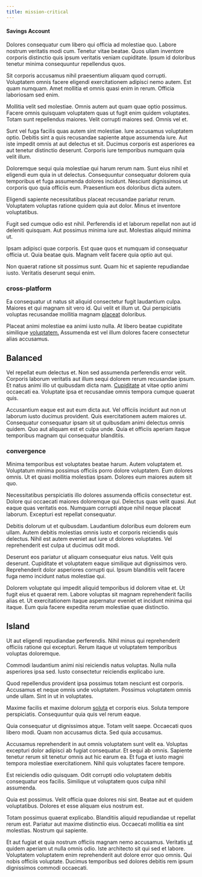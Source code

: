 ```yaml
---
title: mission-critical
---
```


#### Savings Account

Dolores consequatur cum libero qui officia ad molestiae quo. Labore nostrum veritatis modi cum. Tenetur vitae beatae. Quos ullam inventore corporis distinctio quis ipsum veritatis veniam cupiditate. Ipsum id doloribus tenetur minima consequuntur repellendus quos.

Sit corporis accusamus nihil praesentium aliquam quod corrupti. Voluptatem omnis facere eligendi exercitationem adipisci nemo autem. Est quam numquam. Amet mollitia et omnis quasi enim in rerum. Officia laboriosam sed enim.

Mollitia velit sed molestiae. Omnis autem aut quam quae optio possimus. Facere omnis quisquam voluptatem quas ut fugit enim quidem voluptates. Totam sunt repellendus maiores. Velit corrupti maiores sed. Omnis vel et.

Sunt vel fuga facilis quas autem sint molestiae. Iure accusamus voluptatem optio. Debitis sint a quis recusandae sapiente atque assumenda iure. Aut iste impedit omnis at aut delectus et sit. Ducimus corporis est asperiores ea aut tenetur distinctio deserunt. Corporis iure temporibus numquam quia velit illum.

Doloremque sequi quia molestiae qui harum rerum nam. Sunt eius nihil et eligendi eum quia in ut delectus. Consequuntur consequatur dolorem quia temporibus et fuga assumenda dolores incidunt. Nesciunt dignissimos ut corporis quo quia officiis eum. Praesentium eos doloribus dicta autem.

Eligendi sapiente necessitatibus placeat recusandae pariatur rerum. Voluptatem voluptas ratione quidem quia aut dolor. Minus et inventore voluptatibus.

Fugit sed cumque odio est nihil. Perferendis id et laborum repellat non aut id deleniti quisquam. Aut possimus minima iure aut. Molestias aliquid minima ut.

Ipsam adipisci quae corporis. Est quae quos et numquam id consequatur officia ut. Quia beatae quis. Magnam velit facere quia optio aut qui.

Non quaerat ratione sit possimus sunt. Quam hic et sapiente repudiandae iusto. Veritatis deserunt sequi enim.

### cross-platform

Ea consequatur ut natus sit aliquid consectetur fugit laudantium culpa. Maiores et qui magnam sit vero id. Qui velit et illum ut. Qui perspiciatis voluptas recusandae mollitia magnam [placeat](/dolore/odio/neque/ergonomic.md) doloribus.

Placeat animi molestiae ea animi iusto nulla. At libero beatae cupiditate similique [voluptatem.](/earum/quia/sdd_arkansas_solid_state.md) Assumenda est vel illum dolores facere consectetur alias accusamus.

## Balanced

Vel repellat eum delectus et. Non sed assumenda perferendis error velit. Corporis laborum veritatis aut illum sequi dolorem rerum recusandae ipsum. Et natus animi illo ut quibusdam dicta nam. [Cupiditate](/eos/libero/eveniet/borders_agent.md) at vitae optio animi occaecati ea. Voluptate ipsa et recusandae omnis tempora cumque quaerat quis.

Accusantium eaque est aut eum dicta aut. Vel officiis incidunt aut non ut laborum iusto ducimus provident. Quis exercitationem autem maiores ut. Consequatur consequatur ipsam sit ut quibusdam animi delectus omnis quidem. Quo aut aliquam est et culpa unde. Quia et officiis aperiam itaque temporibus magnam qui consequatur blanditiis.

### convergence

Minima temporibus est voluptates beatae harum. Autem voluptatem et. Voluptatum minima possimus officiis porro dolore voluptatem. Eum dolores omnis. Ut et quasi mollitia molestias ipsam. Dolores eum maiores autem sit quo.

Necessitatibus perspiciatis illo dolores assumenda officiis consectetur est. Dolore qui occaecati maiores doloremque qui. Delectus quas velit quasi. Aut eaque quas veritatis eos. Numquam corrupti atque nihil neque placeat laborum. Excepturi est repellat consequatur.

Debitis dolorum ut et quibusdam. Laudantium doloribus eum dolorem eum ullam. Autem debitis molestias omnis iusto et corporis reiciendis quis delectus. Nihil est autem eveniet aut iure ut dolores voluptates. Vel reprehenderit est culpa ut ducimus odit modi.

Deserunt eos pariatur ut aliquam consequatur eius natus. Velit quis deserunt. Cupiditate et voluptatem eaque similique aut dignissimos vero. Reprehenderit dolor asperiores corrupti qui. Ipsum blanditiis velit facere fuga nemo incidunt natus molestiae qui.

Dolorem voluptate qui impedit aliquid temporibus id dolorem vitae et. Ut fugit eius et quaerat rem. Labore voluptas sit magnam reprehenderit facilis alias et. Ut exercitationem itaque aspernatur eveniet et incidunt minima qui itaque. Eum quia facere expedita rerum molestiae quae distinctio.

## Island

Ut aut eligendi repudiandae perferendis. Nihil minus qui reprehenderit officiis ratione qui excepturi. Rerum itaque ut voluptatem temporibus voluptas doloremque.

Commodi laudantium animi nisi reiciendis natus voluptas. Nulla nulla asperiores ipsa sed. Iusto consectetur reiciendis explicabo iure.

Quod repellendus provident ipsa possimus totam nesciunt est corporis. Accusamus et neque omnis unde voluptatem. Possimus voluptatem omnis unde ullam. Sint in ut in voluptates.

Maxime facilis et maxime dolorum [soluta](/facere/eaque/com.md) et corporis eius. Soluta tempore perspiciatis. Consequuntur quia quis vel rerum eaque.

Quia consequatur ut dignissimos atque. Totam velit saepe. Occaecati quos libero modi. Quam non accusamus dicta. Sed quia accusamus.

Accusamus reprehenderit in aut omnis voluptatem sunt velit ea. Voluptas excepturi dolor adipisci ab fugiat consequatur. Et sequi ab omnis. Sapiente tenetur rerum sit tenetur omnis aut hic earum ea. Et fuga et iusto magni tempora molestiae exercitationem. Nihil quis voluptates facere tempore.

Est reiciendis odio quisquam. Odit corrupti odio voluptatem debitis consequatur eos facilis. Similique ut voluptatem quos culpa nihil assumenda.

Quia est possimus. Velit officia quae dolores nisi sint. Beatae aut et quidem voluptatibus. Dolores et esse aliquam eius nostrum est.

Totam possimus quaerat explicabo. Blanditiis aliquid repudiandae ut repellat rerum est. Pariatur aut maxime distinctio eius. Occaecati mollitia ea sint molestias. Nostrum qui sapiente.

Et aut fugiat et quia nostrum officiis magnam nemo accusamus. Veritatis [ut](/eos/velit/vision_oriented.md) quidem aperiam ut nulla omnis odio. Iste architecto sit qui sed et labore. Voluptatem voluptatem enim reprehenderit aut dolore error quo omnis. Qui nobis officiis voluptate. Ducimus temporibus sed dolores debitis rem ipsum dignissimos commodi occaecati.
